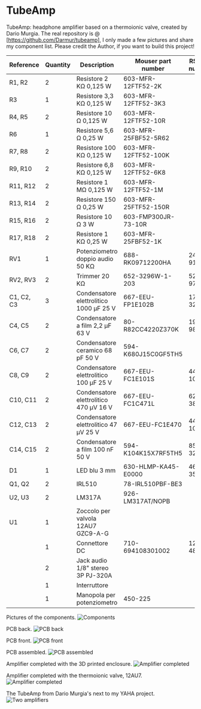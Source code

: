 # TubeAmp
TubeAmp: headphone amplifier based on a thermoionic valve, created by Dario Murgia. The real repository is @ [https://github.com/Darmur/tubeamp], I only made a few pictures and share my component list. Please credit the Author, if you want to build this project! 

| Reference | Quantity | Description | Mouser part number | RS part number | AliExpress |
| --------- | -------- | ----------- | ------------------ | -------------- |----------- |
| R1, R2 | 2 | Resistore 2 KΩ 0,125 W | 603-MFR-12FTF52-2K |  | 
| R3 | 1 | Resistore 3,3 KΩ 0,125 W | 603-MFR-12FTF52-3K3 |  | 
| R4, R5 | 2 | Resistore 10 Ω 0,125 W | 603-MFR-12FTF52-10R |  | 
| R6 | 1 | Resistore 5,6 Ω 0,25 W | 603-MFR-25FBF52-5R62 |  | 
| R7, R8 | 2 | Resistore 100 KΩ 0,125 W | 603-MFR-12FTF52-100K |  | 
| R9, R10 | 2 | Resistore 6,8 KΩ 0,125 W | 603-MFR-12FTF52-6K8 |  | 
| R11, R12 | 2 | Resistore 1 MΩ 0,125 W | 603-MFR-12FTF52-1M |  | 
| R13, R14 | 2 | Resistore 150 Ω 0,25 W | 603-MFR-25FTF52-150R |  | 
| R15, R16 | 2 | Resistore 10 Ω 3 W | 603-FMP300JR-73-10R |  | 
| R17, R18 | 2 | Resistore 1 KΩ 0,25 W | 603-MFR-25FBF52-1K |  | 
| RV1 | 1 | Potenziometro doppio audio 50 KΩ | 688-RK09712200HA | 249-9159 | 
| RV2, RV3 | 2 | Trimmer 20 KΩ | 652-3296W-1-203 | 521-9710 | 
| C1, C2, C3 | 3 | Condensatore elettrolitico 1000 µF 25 V | 667-EEU-FP1E102B | 179-3202 | 
| C4, C5 | 2 | Condensatore a film 2,2 µF 63 V | 80-R82CC4220Z370K | 191-985 | 
| C6, C7 | 2 | Condensatore ceramico 68 pF 50 V | 594-K680J15C0GF5TH5 |  | 
| C8, C9 | 2 | Condensatore elettrolitico 100 µF 25 V | 667-EEU-FC1E101S | 449-1040 | 
| C10, C11 | 2 | Condensatore elettrolitico 470 µV 16 V | 667-EEU-FC1C471L | 628-3807 | 
| C12, C13 | 2 | Condensatore elettrolitico 47 µV 25 V | 667-EEU-FC1E470 | 449-1034 | 
| C14, C15 | 2 | Condensatore a film 100 nF 50 V | 594-K104K15X7RF5TH5 | 852-3277 | 
| D1 | 1 | LED blu 3 mm | 630-HLMP-KA45-E0000 | 466-3532 | 
| Q1, Q2 | 2 | IRL510 | 78-IRL510PBF-BE3 |  | 
| U2, U3 | 2 | LM317A | 926-LM317AT/NOPB |  | 
| U1 | 1 | Zoccolo per valvola 12AU7 GZC9-A-G |  |  | 
|  | 1 | Connettore DC | 710-694108301002 | 122-4883 | https://www.aliexpress.com/item/33005175186.html
|  | 2 | Jack audio 1/8" stereo 3P PJ-320A |  |  | https://www.aliexpress.com/item/33029465106.html
|  | 1 | Interruttore |  |  | https://www.aliexpress.com/item/4000316236780.html
|  | 1 | Manopola per potenziometro | 450-225 |  | 

Pictures of the components.
![Components](Media/00%20-%20Components.jpg)

PCB back.
![PCB back](Media/00%20-%20PCB%20Back.jpg)

PCB front.
![PCB front](Media/00%20-%20PCB%20Front.jpg)

PCB assembled.
![PCB assembled](Media/01%20-%20Assembly%201.jpg)

Amplifier completed with the 3D printed enclosure.
![Amplifier completed](Media/02%20-%20Finished.jpg)

Amplifier completed with the thermoionic valve, 12AU7.
![Amplifier completed](Media/03%20-%20Completed.jpg)

The TubeAmp from Dario Murgia's next to my YAHA project.
![Two amplifiers](Media/TwoAmp.jpg)
